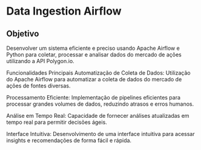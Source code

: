 # Data Ingestion Airflow

## Objetivo

Desenvolver um sistema eficiente e preciso usando Apache Airflow e Python para coletar, processar e analisar dados do mercado de ações utilizando a API Polygon.io.

Funcionalidades Principais
Automatização de Coleta de Dados: Utilização do Apache Airflow para automatizar a coleta de dados do mercado de ações de fontes diversas.

Processamento Eficiente: Implementação de pipelines eficientes para processar grandes volumes de dados, reduzindo atrasos e erros humanos.

Análise em Tempo Real: Capacidade de fornecer análises atualizadas em tempo real para permitir decisões ágeis.

Interface Intuitiva: Desenvolvimento de uma interface intuitiva para acessar insights e recomendações de forma fácil e rápida.

